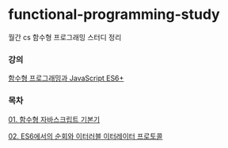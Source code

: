 # functional-programming-study
월간 cs 함수형 프로그래밍 스터디 정리  
### 강의    
[함수형 프로그래밍과 JavaScript ES6+]([https://www.inflearn.com/course/%EC%9E%90%EB%B0%94%EC%8A%A4%ED%81%AC%EB%A6%BD%ED%8A%B8-%EC%95%8C%EA%B3%A0%EB%A6%AC%EC%A6%98-%EB%AC%B8%EC%A0%9C%ED%92%80%EC%9D%B4/dashboard](https://www.inflearn.com/course/functional-es6/dashboard))


### 목차
[01. 함수형 자바스크립트 기본기](https://github.com/Seokwoodang/functional-programming-study/tree/main/01.%20%ED%95%A8%EC%88%98%ED%98%95%20%EC%9E%90%EB%B0%94%EC%8A%A4%ED%81%AC%EB%A6%BD%ED%8A%B8%20%EA%B8%B0%EB%B3%B8%EA%B8%B0)    
  
[02. ES6에서의 순회와 이터러블 이터레이터 프로토콜](https://github.com/Seokwoodang/functional-programming-study/tree/main/02.%20ES6%EC%97%90%EC%84%9C%EC%9D%98%20%EC%88%9C%ED%9A%8C%EC%99%80%20%EC%9D%B4%ED%84%B0%EB%9F%AC%EB%B8%94%20%EC%9D%B4%ED%84%B0%EB%A0%88%EC%9D%B4%ED%84%B0%20%ED%94%84%EB%A1%9C%ED%86%A0%EC%BD%9C)
